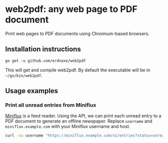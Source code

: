# web2pdf: any web page to PDF document

Print web pages to PDF documents using Chromium-based browsers.

## Installation instructions

```
go get -u github.com/erdnaxe/web2pdf
```

This will get and compile web2pdf. By default the executable will be in
`~/go/bin/web2pdf`.

## Usage examples

### Print all unread entries from Miniflux

[Miniflux](https://miniflux.app/) is a feed reader. Using the API, we can
print each unread entry to a PDF document to generate an offline newspaper.
Replace `username` and `miniflux.example.com` with your Miniflux username
and host.

```bash
curl -su username "https://miniflux.example.com/v1/entries?status=unread" | jq -r '.entries[] | "web2pdf --output=\(.id).pdf \"\(.url)\" # \(.feed.category.title) - \(.feed.title) - \(.title)"'
```
